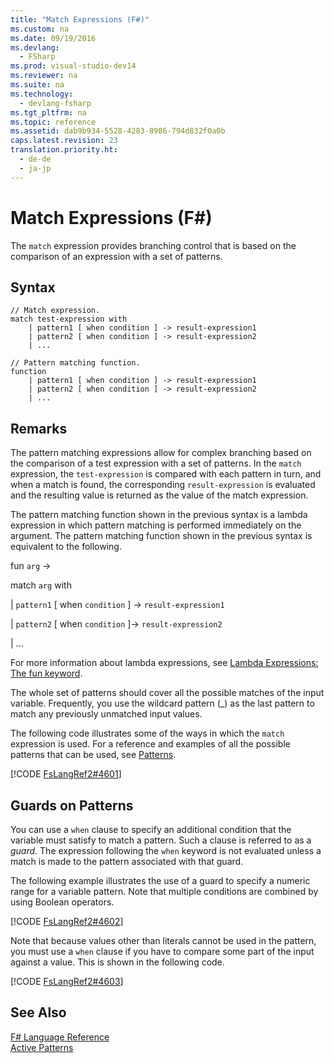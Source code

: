 ```yaml
---
title: "Match Expressions (F#)"
ms.custom: na
ms.date: 09/19/2016
ms.devlang: 
  - FSharp
ms.prod: visual-studio-dev14
ms.reviewer: na
ms.suite: na
ms.technology: 
  - devlang-fsharp
ms.tgt_pltfrm: na
ms.topic: reference
ms.assetid: dab9b934-5528-4283-8986-794d832f0a0b
caps.latest.revision: 23
translation.priority.ht: 
  - de-de
  - ja-jp
---
```

# Match Expressions (F#)
The `match` expression provides branching control that is based on the comparison of an expression with a set of patterns.  
  
## Syntax  
  
```  
// Match expression.  
match test-expression with  
    | pattern1 [ when condition ] -> result-expression1  
    | pattern2 [ when condition ] -> result-expression2  
    | ...  
  
// Pattern matching function.  
function  
    | pattern1 [ when condition ] -> result-expression1  
    | pattern2 [ when condition ] -> result-expression2  
    | ...  
```  
  
## Remarks  
 The pattern matching expressions allow for complex branching based on the comparison of a test expression with a set of patterns. In the `match` expression, the `test-expression` is compared with each pattern in turn, and when a match is found, the corresponding `result-expression` is evaluated and the resulting value is returned as the value of the match expression.  
  
 The pattern matching function shown in the previous syntax is a lambda expression in which pattern matching is performed immediately on the argument. The pattern matching function shown in the previous syntax is equivalent to the following.  
  
 fun `arg` ->  
  
 match `arg` with  
  
 &#124; `pattern1` [ when `condition` ] -> `result-expression1`  
  
 &#124; `pattern2` [ when `condition` ]-> `result-expression2`  
  
 &#124; ...  
  
 For more information about lambda expressions, see [Lambda Expressions: The fun keyword](../vs140/Lambda-Expressions--The-fun-Keyword--F#-.md).  
  
 The whole set of patterns should cover all the possible matches of the input variable. Frequently, you use the wildcard pattern (_) as the last pattern to match any previously unmatched input values.  
  
 The following code illustrates some of the ways in which the `match` expression is used. For a reference and examples of all the possible patterns that can be used, see [Patterns](../vs140/Pattern-Matching--F#-.md).  
  
 [!CODE [FsLangRef2#4601](../CodeSnippet/VS_Snippets_Fsharp/fslangref2#4601)]  
  
## Guards on Patterns  
 You can use a `when` clause to specify an additional condition that the variable must satisfy to match a pattern. Such a clause is referred to as a *guard*. The expression following the `when` keyword is not evaluated unless a match is made to the pattern associated with that guard.  
  
 The following example illustrates the use of a guard to specify a numeric range for a variable pattern. Note that multiple conditions are combined by using Boolean operators.  
  
 [!CODE [FsLangRef2#4602](../CodeSnippet/VS_Snippets_Fsharp/fslangref2#4602)]  
  
 Note that because values other than literals cannot be used in the pattern, you must use a `when` clause if you have to compare some part of the input against a value. This is shown in the following code.  
  
 [!CODE [FsLangRef2#4603](../CodeSnippet/VS_Snippets_Fsharp/fslangref2#4603)]  
  
## See Also  
 [F# Language Reference](../Topic/F%23%20Language%20Reference.md)   
 [Active Patterns](../vs140/Active-Patterns--F#-.md)